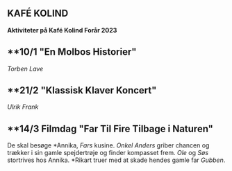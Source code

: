KAFÉ KOLIND
--
**Aktiviteter på Kafé Kolind Forår 2023**

**10/1 "En Molbos Historier"
----
*Torben Lave*

**21/2 "Klassisk Klaver Koncert"
----
*Ulrik Frank*

**14/3 Filmdag "Far Til Fire Tilbage i Naturen"
----
De skal besøge *Annika, *Fars* kusine.
*Onkel Anders* griber chancen og trækker i sin gamle spejdertrøje og finder kompasset frem. *Ole* og *Søs* stortrives hos Annika.
*Rikart truer med at skade hendes gamle far *Gubben*.


